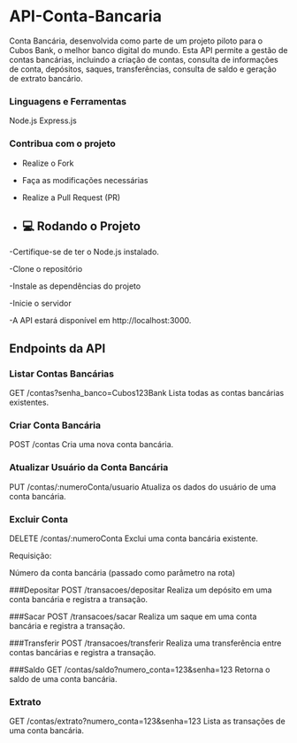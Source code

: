 # API-Conta-Bancaria

Conta Bancária, desenvolvida como parte de um projeto piloto para o Cubos Bank, o melhor banco digital do mundo. 
Esta API permite a gestão de contas bancárias, incluindo a criação de contas, consulta de informações de conta, 
depósitos, saques, transferências, consulta de saldo e geração de extrato bancário.

### Linguagens e Ferramentas

Node.js
Express.js

### Contribua com o projeto

- Realize o Fork
- Faça as modificações necessárias
- Realize a Pull Request (PR)

- ## :computer: Rodando o Projeto

-Certifique-se de ter o Node.js instalado.

-Clone o repositório

-Instale as dependências do projeto

-Inicie o servidor

-A API estará disponível em http://localhost:3000.

## Endpoints da API

### Listar Contas Bancárias
GET /contas?senha_banco=Cubos123Bank
Lista todas as contas bancárias existentes.

### Criar Conta Bancária
POST /contas
Cria uma nova conta bancária.

### Atualizar Usuário da Conta Bancária
PUT /contas/:numeroConta/usuario
Atualiza os dados do usuário de uma conta bancária.

### Excluir Conta
DELETE /contas/:numeroConta
Exclui uma conta bancária existente.

Requisição:

Número da conta bancária (passado como parâmetro na rota)

###Depositar
POST /transacoes/depositar
Realiza um depósito em uma conta bancária e registra a transação.

###Sacar
POST /transacoes/sacar
Realiza um saque em uma conta bancária e registra a transação.

###Transferir
POST /transacoes/transferir
Realiza uma transferência entre contas bancárias e registra a transação.

###Saldo
GET /contas/saldo?numero_conta=123&senha=123
Retorna o saldo de uma conta bancária.

### Extrato
GET /contas/extrato?numero_conta=123&senha=123
Lista as transações de uma conta bancária.
